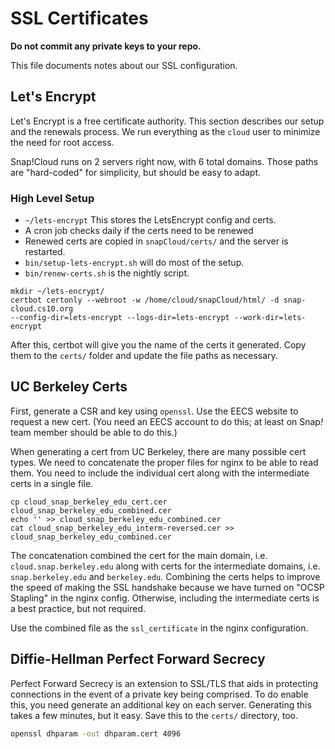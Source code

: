 # SSL Certificates

**Do not commit any private keys to your repo.**

This file documents notes about our SSL configuration.

## Let's Encrypt

Let's Encrypt is a free certificate authority. This section describes our setup and the renewals process. We run everything as the `cloud` user to minimize the need for root access.

Snap!Cloud runs on 2 servers right now, with 6 total domains. Those paths are "hard-coded" for simplicity, but should be easy to adapt.

### High Level Setup

* `~/lets-encrypt` This stores the LetsEncrypt config and certs.
* A cron job checks daily if the certs need to be renewed
* Renewed certs are copied in `snapCloud/certs/` and the server is restarted.
* `bin/setup-lets-encrypt.sh` will do most of the setup.
* `bin/renew-certs.sh` is the nightly script.

```
mkdir ~/lets-encrypt/
certbot certonly --webroot -w /home/cloud/snapCloud/html/ -d snap-cloud.cs10.org
--config-dir=lets-encrypt --logs-dir=lets-encrypt --work-dir=lets-encrypt
```

After this, certbot will give you the name of the certs it generated. Copy them to the `certs/` folder and update the file paths as necessary.

## UC Berkeley Certs
First, generate a CSR and key using `openssl`. Use the EECS website to request a new cert. (You need an EECS account to do this; at least on Snap<em>!</em> team member should be able to do this.)

When generating a cert from UC Berkeley, there are many possible cert types.
We need to concatenate the proper files for nginx to be able to read them.
You need to include the individual cert along with the intermediate certs in a single file.

```
cp cloud_snap_berkeley_edu_cert.cer cloud_snap_berkeley_edu_combined.cer
echo '' >> cloud_snap_berkeley_edu_combined.cer
cat cloud_snap_berkeley_edu_interm-reversed.cer >> cloud_snap_berkeley_edu_combined.cer
```

The concatenation combined the cert for the main domain, i.e. `cloud.snap.berkeley.edu` along with certs for the intermediate domains, i.e. `snap.berkeley.edu` and `berkeley.edu`. Combining the certs helps to improve the speed of making the SSL handshake because we have turned on "OCSP Stapling" in the nginx config. Otherwise, including the intermediate certs is a best practice, but not required.

Use the combined file as the `ssl_certificate` in the nginx configuration.

## Diffie-Hellman Perfect Forward Secrecy
Perfect Forward Secrecy is an extension to SSL/TLS that aids in protecting connections in the event of a private key being comprised.
To do enable this, you need generate an additional key on each server. Generating this takes a few minutes, but it easy. Save this to the `certs/` directory, too.

```sh
openssl dhparam -out dhparam.cert 4096
```
